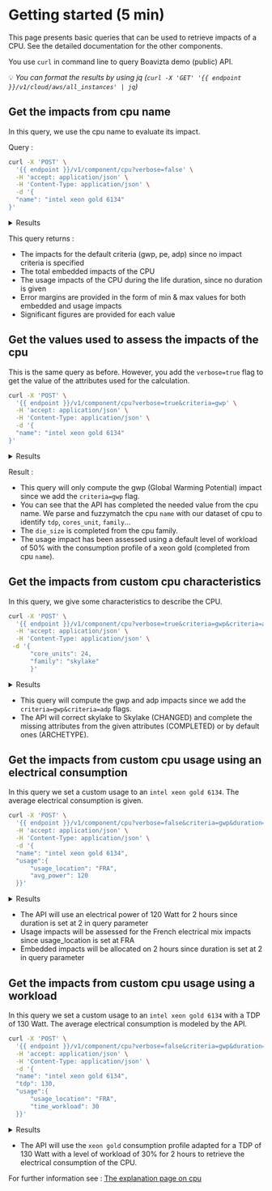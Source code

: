 # Getting started (5 min)

This page presents basic queries that can be used to retrieve impacts of a CPU. See the detailed documentation for the other components.

You use `curl` in command line to query Boavizta demo (public) API.

💡 _You can format the results by using jq (`curl -X 'GET' '{{ endpoint }}/v1/cloud/aws/all_instances' | jq`)_

## Get the impacts from cpu name

In this query, we use the cpu name to evaluate its impact.

Query : 

```bash
curl -X 'POST' \
  '{{ endpoint }}/v1/component/cpu?verbose=false' \
  -H 'accept: application/json' \
  -H 'Content-Type: application/json' \
  -d '{
  "name": "intel xeon gold 6134"
}'
```
<details>
	<summary>Results</summary>

```json
{
    "impacts": {
        "gwp": {
            "unit": "kgCO2eq",
            "description": "Total climate change",
            "embedded": {
                "value": 23.78,
                "min": 23.78,
                "max": 23.78,
                "warnings": [
                    "End of life is not included in the calculation"
                ]
            },
            "use": {
                "value": 900.0,
                "min": 57.19,
                "max": 2814.0
            }
        },
        "adp": {
            "unit": "kgSbeq",
            "description": "Use of minerals and fossil ressources",
            "embedded": {
                "value": 0.0204,
                "min": 0.0204,
                "max": 0.0204,
                "warnings": [
                    "End of life is not included in the calculation"
                ]
            },
            "use": {
                "value": 0.00016,
                "min": 3.292e-05,
                "max": 0.0006604
            }
        },
        "pe": {
            "unit": "MJ",
            "description": "Consumption of primary energy",
            "embedded": {
                "value": 352.9,
                "min": 352.9,
                "max": 352.9,
                "warnings": [
                    "End of life is not included in the calculation"
                ]
            },
            "use": {
                "value": 30000.0,
                "min": 32.33,
                "max": 1164000.0,
                "warnings": [
                    "Uncertainty from technical characteristics is very important. Results should be interpreted with caution (see min and max values)"
                ]
            }
        }
    }
}
```

</details>

This query returns :

- The impacts for the default criteria (gwp, pe, adp) since no impact criteria is specified
- The total embedded impacts of the CPU
- The usage impacts of the CPU during the life duration, since no duration is given
- Error margins are provided in the form of min & max values for both embedded and usage impacts
- Significant figures are provided for each value

## Get the values used to assess the impacts of the cpu

This is the same query as before. However, you add the `verbose=true` flag to get the value of the attributes used for the calculation.

```bash
curl -X 'POST' \
  '{{ endpoint }}/v1/component/cpu?verbose=true&criteria=gwp' \
  -H 'accept: application/json' \
  -H 'Content-Type: application/json' \
  -d '{
  "name": "intel xeon gold 6134"
}'
```
<details>
	<summary>Results</summary>

```json
{
    "impacts": {
        "gwp": {
            "unit": "kgCO2eq",
            "description": "Total climate change",
            "embedded": {
                "value": 23.78,
                "min": 23.78,
                "max": 23.78,
                "warnings": [
                    "End of life is not included in the calculation"
                ]
            },
            "use": {
                "value": 900.0,
                "min": 57.19,
                "max": 2814.0
            }
        }
    },
    "verbose": {
        "impacts": {
            "gwp": {
                "unit": "kgCO2eq",
                "description": "Total climate change",
                "embedded": {
                    "value": 23.78,
                    "min": 23.78,
                    "max": 23.78,
                    "warnings": [
                        "End of life is not included in the calculation"
                    ]
                },
                "use": {
                    "value": 900.0,
                    "min": 57.19,
                    "max": 2814.0
                }
            },
            "adp": {
                "unit": "kgSbeq",
                "description": "Use of minerals and fossil ressources",
                "embedded": "not implemented",
                "use": "not implemented"
            },
            "pe": {
                "unit": "MJ",
                "description": "Consumption of primary energy",
                "embedded": "not implemented",
                "use": "not implemented"
            }
        },
        "units": {
            "value": 1.0,
            "status": "ARCHETYPE",
            "min": 1.0,
            "max": 1.0
        },
        "die_size": {
            "value": 694,
            "status": "COMPLETED",
            "unit": "mm2",
            "source": "Max value of cpu_manufacture https://en.wikichip.org/wiki/intel/microarchitectures/skylake_(server)#Extreme_Core_Count_.28XCC.29 : Completed from name name based on https://github.com/cloud-carbon-footprint/cloud-carbon-coefficients/tree/main/data.",
            "min": 694,
            "max": 694
        },
        "model_range": {
            "value": "Xeon Gold",
            "status": "COMPLETED",
            "source": "Completed from name name based on https://github.com/cloud-carbon-footprint/cloud-carbon-coefficients/tree/main/data.",
            "min": "Xeon Gold",
            "max": "Xeon Gold"
        },
        "manufacturer": {
            "value": "Intel",
            "status": "COMPLETED",
            "source": "Completed from name name based on https://github.com/cloud-carbon-footprint/cloud-carbon-coefficients/tree/main/data.",
            "min": "Intel",
            "max": "Intel"
        },
        "family": {
            "value": "Skylake",
            "status": "COMPLETED",
            "source": "Completed from name name based on https://github.com/cloud-carbon-footprint/cloud-carbon-coefficients/tree/main/data.",
            "min": "Skylake",
            "max": "Skylake"
        },
        "name": {
            "value": "Intel Xeon Gold 6134",
            "status": "COMPLETED",
            "source": "fuzzy match",
            "min": "Intel Xeon Gold 6134",
            "max": "Intel Xeon Gold 6134"
        },
        "duration": {
            "value": 26280.0,
            "unit": "hours"
        },
        "avg_power": {
            "value": 94.624,
            "status": "COMPLETED",
            "unit": "W",
            "min": 94.624,
            "max": 94.624
        },
        "time_workload": {
            "value": 50.0,
            "status": "ARCHETYPE",
            "unit": "%",
            "min": 0.0,
            "max": 100.0
        },
        "usage_location": {
            "value": "EEE",
            "status": "DEFAULT",
            "unit": "CodSP3 - NCS Country Codes - NATO"
        },
        "use_time_ratio": {
            "value": 1.0,
            "status": "ARCHETYPE",
            "unit": "/1",
            "min": 1.0,
            "max": 1.0
        },
        "hours_life_time": {
            "value": 26280.0,
            "status": "ARCHETYPE",
            "unit": "hours",
            "min": 26280.0,
            "max": 26280.0
        },
        "params": {
            "value": {
                "a": 35.5688,
                "b": 0.2438,
                "c": 9.6694,
                "d": -0.6087
            },
            "status": "COMPLETED",
            "source": "From CPU model range"
        },
        "gwp_factor": {
            "value": 0.38,
            "status": "DEFAULT",
            "unit": "kg CO2eq/kWh",
            "source": "https://www.sciencedirect.com/science/article/pii/S0306261921012149",
            "min": 0.023,
            "max": 1.13161
        }
    }
}
```

</details>

Result :

* This query will only compute the gwp (Global Warming Potential) impact since we add the `criteria=gwp` flag.
* You can see that the API has completed the needed value from the cpu name. We parse and fuzzymatch the cpu ```name``` with our dataset of cpu to identify ```tdp```, ```cores_unit```, ```family```...
* The ```die_size``` is completed from the cpu family.
* The usage impact has been assessed using a default level of workload of 50% with the consumption profile of a xeon gold (completed from cpu ```name```).


## Get the impacts from custom cpu characteristics

In this query, we give some characteristics to describe the CPU. 

```bash
curl -X 'POST' \
  '{{ endpoint }}/v1/component/cpu?verbose=true&criteria=gwp&criteria=adp' \
  -H 'accept: application/json' \
  -H 'Content-Type: application/json' \
 -d '{
      "core_units": 24,
      "family": "skylake"
      }'
```

<details>
	<summary>Results</summary>

```json
{
    "impacts": {
        "gwp": {
            "unit": "kgCO2eq",
            "description": "Total climate change",
            "embedded": {
                "value": 22.22,
                "min": 22.22,
                "max": 22.22,
                "warnings": [
                    "End of life is not included in the calculation"
                ]
            },
            "use": {
                "value": 1800.0,
                "min": 110.1,
                "max": 5419.0
            }
        },
        "adp": {
            "unit": "kgSbeq",
            "description": "Use of minerals and fossil ressources",
            "embedded": {
                "value": 0.0204,
                "min": 0.0204,
                "max": 0.0204,
                "warnings": [
                    "End of life is not included in the calculation"
                ]
            },
            "use": {
                "value": 0.0003,
                "min": 6.341e-05,
                "max": 0.001272
            }
        }
    },
    "verbose": {
        "impacts": {
            "gwp": {
                "unit": "kgCO2eq",
                "description": "Total climate change",
                "embedded": {
                    "value": 22.22,
                    "min": 22.22,
                    "max": 22.22,
                    "warnings": [
                        "End of life is not included in the calculation"
                    ]
                },
                "use": {
                    "value": 1800.0,
                    "min": 110.1,
                    "max": 5419.0
                }
            },
            "adp": {
                "unit": "kgSbeq",
                "description": "Use of minerals and fossil ressources",
                "embedded": {
                    "value": 0.0204,
                    "min": 0.0204,
                    "max": 0.0204,
                    "warnings": [
                        "End of life is not included in the calculation"
                    ]
                },
                "use": {
                    "value": 0.0003,
                    "min": 6.341e-05,
                    "max": 0.001272
                }
            },
            "pe": {
                "unit": "MJ",
                "description": "Consumption of primary energy",
                "embedded": "not implemented",
                "use": "not implemented"
            }
        },
        "units": {
            "value": 1.0,
            "status": "ARCHETYPE",
            "min": 1.0,
            "max": 1.0
        },
        "core_units": {
            "value": 24,
            "status": "INPUT"
        },
        "die_size": {
            "value": 615.0,
            "status": "COMPLETED",
            "unit": "mm2",
            "source": "Average value of Skylake with 24 cores",
            "min": 615.0,
            "max": 615.0
        },
        "family": {
            "value": "Skylake",
            "status": "CHANGED"
        },
        "duration": {
            "value": 26280.0,
            "unit": "hours"
        },
        "avg_power": {
            "value": 182.23,
            "status": "COMPLETED",
            "unit": "W",
            "min": 182.23,
            "max": 182.23
        },
        "time_workload": {
            "value": 50.0,
            "status": "ARCHETYPE",
            "unit": "%",
            "min": 0.0,
            "max": 100.0
        },
        "usage_location": {
            "value": "EEE",
            "status": "DEFAULT",
            "unit": "CodSP3 - NCS Country Codes - NATO"
        },
        "use_time_ratio": {
            "value": 1.0,
            "status": "ARCHETYPE",
            "unit": "/1",
            "min": 1.0,
            "max": 1.0
        },
        "hours_life_time": {
            "value": 26280.0,
            "status": "ARCHETYPE",
            "unit": "hours",
            "min": 26280.0,
            "max": 26280.0
        },
        "params": {
            "value": {
                "a": 171.2,
                "b": 0.0354,
                "c": 36.89,
                "d": -10.13
            },
            "status": "ARCHETYPE"
        },
        "gwp_factor": {
            "value": 0.38,
            "status": "DEFAULT",
            "unit": "kg CO2eq/kWh",
            "source": "https://www.sciencedirect.com/science/article/pii/S0306261921012149",
            "min": 0.023,
            "max": 1.13161
        },
        "adp_factor": {
            "value": 6.42317e-08,
            "status": "DEFAULT",
            "unit": "kg Sbeq/kWh",
            "source": "ADEME Base IMPACTS \u00ae",
            "min": 1.324e-08,
            "max": 2.65575e-07
        }
    }
}
```

</details>

* This query will compute the gwp and adp impacts since we add the `criteria=gwp&criteria=adp` flags.
* The API will correct skylake to Skylake (CHANGED) and complete the missing attributes from the given attributes (COMPLETED) or by default ones (ARCHETYPE).


## Get the impacts from custom cpu usage using an electrical consumption

In this query we set a custom usage to an ```intel xeon gold 6134```. The average electrical consumption is given.

```bash
curl -X 'POST' \
  '{{ endpoint }}/v1/component/cpu?verbose=false&criteria=gwp&duration=2' \
  -H 'accept: application/json' \
  -H 'Content-Type: application/json' \
  -d '{
  "name": "intel xeon gold 6134",
  "usage":{
      "usage_location": "FRA",
      "avg_power": 120
  }}'
```

<details>
	<summary>Results</summary>

```json
{
    "impacts": {
        "gwp": {
            "unit": "kgCO2eq",
            "description": "Total climate change",
            "embedded": {
                "value": 0.00181,
                "min": 0.00181,
                "max": 0.00181,
                "warnings": [
                    "End of life is not included in the calculation"
                ]
            },
            "use": {
                "value": 0.02352,
                "min": 0.02352,
                "max": 0.02352
            }
        }
    }
}
```

</details>

* The API will use an electrical power of 120 Watt for 2 hours since duration is set at 2 in query parameter
* Usage impacts will be assessed for the French electrical mix impacts since usage_location is set at FRA
* Embedded impacts will be allocated on 2 hours since duration is set at 2 in query parameter


## Get the impacts from custom cpu usage using a workload

In this query we set a custom usage to an ```intel xeon gold 6134``` with a TDP of 130 Watt. The average electrical consumption is modeled by the API.

```bash
curl -X 'POST' \
  '{{ endpoint }}/v1/component/cpu?verbose=false&criteria=gwp&duration=2' \
  -H 'accept: application/json' \
  -H 'Content-Type: application/json' \
  -d '{
  "name": "intel xeon gold 6134",
  "tdp": 130,
  "usage":{
      "usage_location": "FRA",
      "time_workload": 30
  }}'
```

<details>
	<summary>Results</summary>

```json
{
    "impacts": {
        "gwp": {
            "unit": "kgCO2eq",
            "description": "Total climate change",
            "embedded": {
                "value": 23.78,
                "min": 23.78,
                "max": 23.78,
                "warnings": [
                    "End of life is not included in the calculation"
                ]
            },
            "use": {
                "value": 193.6,
                "min": 193.6,
                "max": 193.6
            }
        }
    }
}
```

</details>

* The API will use the ```xeon gold``` consumption profile adapted for a TDP of 130 Watt with a level of workload of 30% for 2 hours to retrieve the electrical consumption of the CPU.

For further information see : [The explanation page on cpu](../Explanations/components/cpu.md)